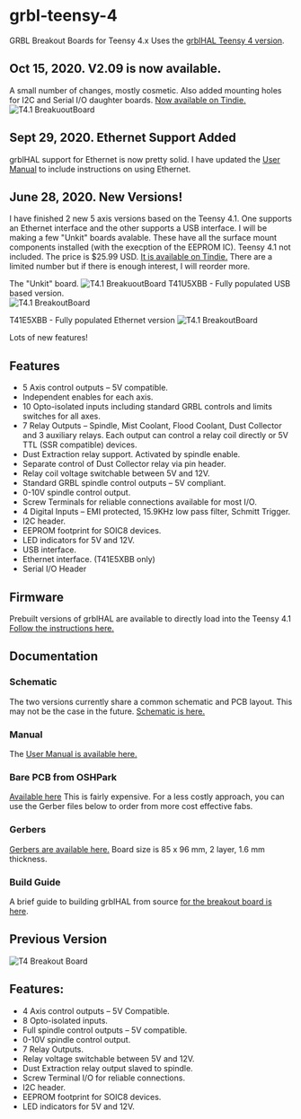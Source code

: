 # grbl-teensy-4
GRBL Breakout Boards for Teensy 4.x Uses the [grblHAL Teensy 4 version](https://github.com/terjeio/grblHAL).

## Oct 15, 2020.  V2.09 is now available.
A small number of changes, mostly cosmetic. Also added mounting holes for I2C and Serial I/O daughter boards. [Now available on Tindie.](https://www.tindie.com/products/philba/grblhal-breakout-board-unkit-for-teensy-41/) 
![T4.1 BreakuoutBoard](https://github.com/phil-barrett/grbl-teensy-4/blob/master/RA159231_DxO_2048.jpg "V2.09 Unkit PCB")

## Sept 29, 2020. Ethernet Support Added
grblHAL support for Ethernet is now pretty solid.  I have updated the [User Manual](https://github.com/phil-barrett/grblHAL-teensy-4.x/blob/master/T41U5XBB%20v207.pdf) to include instructions on using Ethernet. 

## June 28, 2020. New Versions!
I have finished 2 new 5 axis versions based on the Teensy 4.1. One supports an Ethernet interface and the other supports a USB interface. I will be making a few "Unkit" boards avalable. These have all the surface mount components installed (with the execption of the EEPROM IC). Teensy 4.1 not included. The price is $25.99 USD. [It is available on Tindie.](https://www.tindie.com/products/philba/grblhal-breakout-board-unkit-for-teensy-41/)  There are a limited number but if there is enough interest, I will reorder more.

The "Unkit" board.
![T4.1 BreakuoutBoard](https://github.com/phil-barrett/grbl-teensy-4/blob/master/R6288808_DxO.jpg "Unkit Version")
T41U5XBB - Fully populated USB based version.  
![T4.1 BreakoutBoard](https://github.com/phil-barrett/grbl-teensy-4/blob/master/R6278732_DxO.jpg?raw=true "T4.1 USB Breakout Board - T41U5XBB")

T41E5XBB - Fully populated Ethernet version
![T4.1 BreakoutBoard](https://github.com/phil-barrett/grbl-teensy-4/blob/master/R6278738_DxO.jpg?raw=true "T4.1 Ethernet BreakoutBoard - T41E5XBB")

Lots of new features!
## Features
  * 5 Axis control outputs – 5V compatible.
  * Independent enables for each axis.
  * 10 Opto-isolated inputs including standard GRBL controls and limits switches for all axes.
  * 7 Relay Outputs – Spindle, Mist Coolant, Flood Coolant, Dust Collector and 3 auxiliary relays. Each output can control a relay coil directly or 5V TTL (SSR compatible) devices.
  * Dust Extraction relay support. Activated by spindle enable.
  * Separate control of Dust Collector relay via pin header.
  * Relay coil voltage switchable between 5V and 12V. 
  * Standard GRBL spindle control outputs – 5V compliant.
  * 0-10V spindle control output.
  * Screw Terminals for reliable connections available for most I/O.
  * 4 Digital Inputs – EMI protected, 15.9KHz low pass filter, Schmitt Trigger.
  * I2C header.
  * EEPROM footprint for SOIC8 devices.
  * LED indicators for 5V and 12V.
  * USB interface.
  * Ethernet interface. (T41E5XBB only)
  * Serial I/O Header

## Firmware
Prebuilt versions of grblHAL are available to directly load into the Teensy 4.1 [Follow the instructions here.](https://github.com/phil-barrett/grblHAL-teensy-4.x/blob/master/prebuilt.md)

## Documentation
### Schematic
The two versions currently share a common schematic and PCB layout. This may not be the case in the future. [Schematic is here.](https://github.com/phil-barrett/grbl-teensy-4/blob/master/v2.07%20schematic.pdf)

### Manual
The [User Manual is available here.](https://github.com/phil-barrett/grbl-teensy-4/blob/master/T41U5XBB%20v207.pdf)

### Bare PCB from OSHPark
[Available here](https://oshpark.com/shared_projects/QWr3OZUe) This is fairly expensive. For a less costly approach, you can use the Gerber files below to order from more cost effective fabs.

### Gerbers
[Gerbers are available here.](https://github.com/phil-barrett/grbl-teensy-4/blob/master/teensy%204.1x207.zip) Board size is 85 x 96 mm, 2 layer, 1.6 mm thickness.

### Build Guide
A brief guide to building grblHAL from source [for the breakout board is here](https://github.com/phil-barrett/grbl-teensy-4/blob/master/grblHAL%20Build%20Guide.pdf).

## Previous Version
![T4 Breakout Board](https://github.com/phil-barrett/grbl-teensy-4/blob/master/PCB%20V100.jpg?raw=true "T4 Breakout Board")

## Features:
  * 4 Axis control outputs – 5V Compatible.
  * 8 Opto-isolated inputs.
  * Full spindle control outputs – 5V compatible.
  * 0-10V spindle control output.
  * 7 Relay Outputs.
  * Relay voltage switchable between 5V and 12V. 
  * Dust Extraction relay output slaved to spindle.
  * Screw Terminal I/O for reliable connections.
  * I2C header.
  * EEPROM footprint for SOIC8 devices.
  * LED indicators for 5V and 12V.
